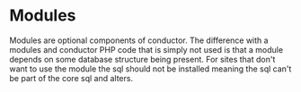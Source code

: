 # Modules

Modules are optional components of conductor.  The difference with a modules and
conductor PHP code that is simply not used is that a module depends on some
database structure being present.  For sites that don't want to use the module
the sql should not be installed meaning the sql can't be part of the core sql
and alters.

